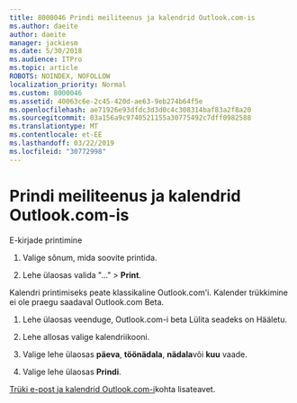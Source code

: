 ```yaml
---
title: 8000046 Prindi meiliteenus ja kalendrid Outlook.com-is
ms.author: daeite
author: daeite
manager: jackiesm
ms.date: 5/30/2018
ms.audience: ITPro
ms.topic: article
ROBOTS: NOINDEX, NOFOLLOW
localization_priority: Normal
ms.custom: 8000046
ms.assetid: 40063c6e-2c45-420d-ae63-9eb274b64f5e
ms.openlocfilehash: ae71926e93dfdc3d3d0c4c308314baf83a2f8a20
ms.sourcegitcommit: 03a156a9c9740521155a30775492c7dff0982588
ms.translationtype: MT
ms.contentlocale: et-EE
ms.lasthandoff: 03/22/2019
ms.locfileid: "30772998"
---
```

# <a name="print-email-and-calendars-in-outlookcom"></a>Prindi meiliteenus ja kalendrid Outlook.com-is

E-kirjade printimine
  
1. Valige sõnum, mida soovite printida.
    
2. Lehe ülaosas valida "..." \> **Print**. 
    
Kalendri printimiseks peate klassikaline Outlook.com'i. Kalender trükkimine ei ole praegu saadaval Outlook.com Beta.
  
1. Lehe ülaosas veenduge, Outlook.com-i beta Lülita seadeks on Hääletu.
    
2. Lehe allosas valige kalendriikooni.
    
3. Valige lehe ülaosas **päeva**, **töönädala**, **nädala**või **kuu** vaade. 
    
4. Valige lehe ülaosas **Prindi**. 
    
[Trüki e-post ja kalendrid Outlook.com-i](https://go.microsoft.com/fwlink/p/?linkid=2001208&amp;clcid=0x409)kohta lisateavet.
  

